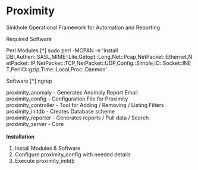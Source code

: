 

Proximity
=========

Sinkhole Operational Framework for Automation and Reporting

Required Software

Perl Modules 
[*] sudo perl -MCPAN -e 'install DBI,Authen::SASL,MIME::Lite,Getopt::Long,Net::Pcap,NetPacket::Ethernet,NetPacket::IP,NetPacket::TCP,NetPacket::UDP,Config::Simple,IO::Socket::INET,PerlIO::gzip,Time::Local,Proc::Daemon'

Software
[*] ngrep 





proximity_anomaly - Generates Anomaly Report Email <br />
proximity_config - Configuration File for Proximity<br />
proximity_controller - Tool for Adding / Removing / Listing Filters<br />
proximity_initdb - Creates Database scheme <br />
proximity_reporter - Generates reports / Pull data / Search<br />
proximity_server - Core <br />
<br />
<b>Installation</b>
 1. Install Modules & Software <br />
 2. Configure proximity_config with needed details <br />
 3. Execute proximity_initdb <br />